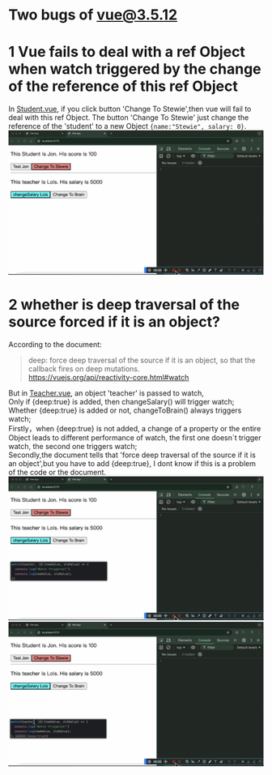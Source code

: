 # Two bugs of vue@3.5.12
# 1 Vue fails to deal with a ref Object when watch triggered by the change of the reference of this ref Object
In [Student.vue](src%2Fcomponents%2FStudent.vue), if you click button 'Change To Stewie',then vue will fail to deal with this ref Object.
The button 'Change To Stewie' just change the reference of the 'student' to a new Object `{name:"Stewie", salary: 0}`.
![1.gif](1.gif)
# 2 whether is deep traversal of the source forced if it is an object?
According to the document:
> deep: force deep traversal of the source if it is an object, so that the callback fires on deep mutations.  
> https://vuejs.org/api/reactivity-core.html#watch

But in [Teacher.vue](src%2Fcomponents%2FTeacher.vue), an object 'teacher' is passed to watch,  
Only if {deep:true} is added, then changeSalary() will trigger watch;  
Whether {deep:true} is added or not, changeToBrain() always triggers watch;  
Firstly，when {deep:true} is not added, a change of a property or the entire Object leads to different performance of watch, 
the first one doesn`t trigger watch, the second one triggers watch;  
Secondly,the document tells that 'force deep traversal of the source if it is an object',but you have to add {deep:true},
I dont know if this is a problem of the code or the document.  
![2.gif](2.gif)
![3.gif](3.gif)